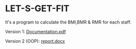 # LET-S-GET-FIT
It's a program to calculate the BMI,BMR &amp; RMR for each staff.


Version 1: [Documentation.pdf](https://github.com/ssakinah/LET-S-GET-FIT/files/7750948/Documentation.pdf)

Version 2 (OOP):
[report.docx](https://github.com/ssakinah/Let-s-get-fit/files/7775639/report.docx)
